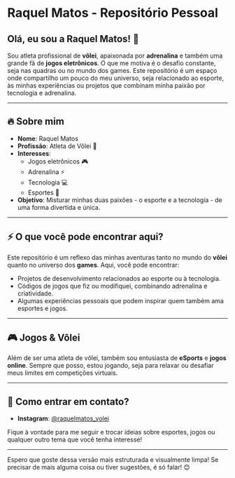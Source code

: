 # Raquel Matos - Repositório Pessoal

## Olá, eu sou a Raquel Matos! 👋

Sou atleta profissional de **vôlei**, apaixonada por **adrenalina** e também uma grande fã de **jogos eletrônicos**. O que me motiva é o desafio constante, seja nas quadras ou no mundo dos games. Este repositório é um espaço onde compartilho um pouco do meu universo, seja relacionado ao esporte, às minhas experiências ou projetos que combinam minha paixão por tecnologia e adrenalina.

---

## 🔥 Sobre mim

- **Nome**: Raquel Matos
- **Profissão**: Atleta de Vôlei 🏐
- **Interesses**:
  - Jogos eletrônicos 🎮
  - Adrenalina ⚡
  - Tecnologia 💻
  - Esportes 🏅
- **Objetivo**: Misturar minhas duas paixões - o esporte e a tecnologia - de uma forma divertida e única.

---

## ⚡️ O que você pode encontrar aqui?

Este repositório é um reflexo das minhas aventuras tanto no mundo do **vôlei** quanto no universo dos **games**. Aqui, você pode encontrar:

- Projetos de desenvolvimento relacionados ao esporte ou à tecnologia.
- Códigos de jogos que fiz ou modifiquei, combinando adrenalina e criatividade.
- Algumas experiências pessoais que podem inspirar quem também ama esportes e jogos.

---

## 🎮 Jogos & Vôlei

Além de ser uma atleta de vôlei, também sou entusiasta de **eSports** e **jogos online**. Sempre que posso, estou jogando, seja para relaxar ou desafiar meus limites em competições virtuais.

---

## 🚀 Como entrar em contato?

- **Instagram**: [@raquelmatos_volei](https://www.instagram.com/raquelmatos_volei)

Fique à vontade para me seguir e trocar ideias sobre esportes, jogos ou qualquer outro tema que você tenha interesse!

---

Espero que goste dessa versão mais estruturada e visualmente limpa! Se precisar de mais alguma coisa ou tiver sugestões, é só falar! 😊

